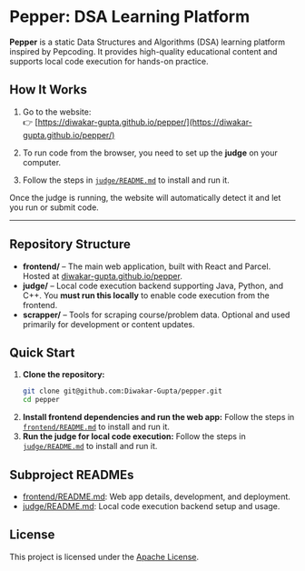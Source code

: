 # Pepper: DSA Learning Platform

**Pepper** is a static Data Structures and Algorithms (DSA) learning platform inspired by Pepcoding. It provides high-quality educational content and supports local code execution for hands-on practice.

## How It Works

1. Go to the website:  
   👉 [https://diwakar-gupta.github.io/pepper/](https://diwakar-gupta.github.io/pepper/)

2. To run code from the browser, you need to set up the **judge** on your computer.

3. Follow the steps in [`judge/README.md`](judge/README.md) to install and run it.

Once the judge is running, the website will automatically detect it and let you run or submit code.

---

## Repository Structure

- **frontend/** – The main web application, built with React and Parcel. Hosted at [diwakar-gupta.github.io/pepper](https://diwakar-gupta.github.io/pepper/).
- **judge/** – Local code execution backend supporting Java, Python, and C++. You **must run this locally** to enable code execution from the frontend.
- **scrapper/** – Tools for scraping course/problem data. Optional and used primarily for development or content updates.

## Quick Start

1. **Clone the repository:**
   ```bash
   git clone git@github.com:Diwakar-Gupta/pepper.git
   cd pepper
   ```
2. **Install frontend dependencies and run the web app:**
Follow the steps in [`frontend/README.md`](frontend/README.md) to install and run it.
3. **Run the judge for local code execution:**
Follow the steps in [`judge/README.md`](judge/README.md) to install and run it.

## Subproject READMEs

- [frontend/README.md](frontend/README.md): Web app details, development, and deployment.
- [judge/README.md](judge/README.md): Local code execution backend setup and usage.

## License

This project is licensed under the [Apache License](LICENSE).
